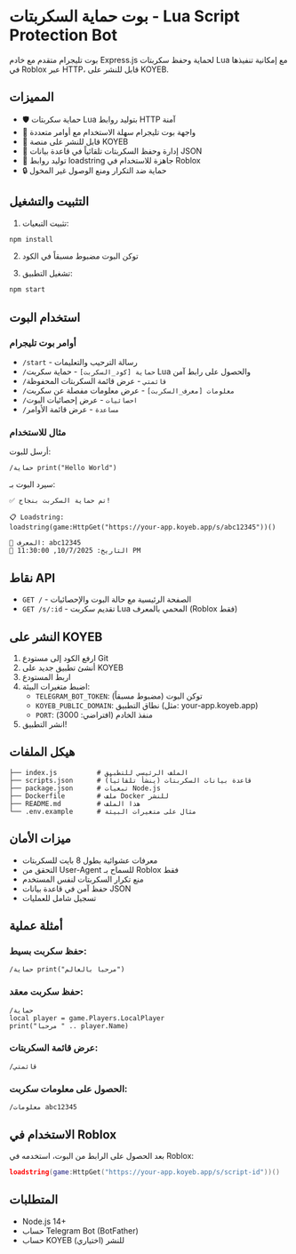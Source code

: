 # بوت حماية السكربتات - Lua Script Protection Bot

بوت تليجرام متقدم مع خادم Express.js لحماية وحفظ سكربتات Lua مع إمكانية تنفيذها في Roblox عبر HTTP، قابل للنشر على KOYEB.

## المميزات

- 🛡️ حماية سكربتات Lua بتوليد روابط HTTP آمنة
- 📱 واجهة بوت تليجرام سهلة الاستخدام مع أوامر متعددة
- 🚀 قابل للنشر على منصة KOYEB
- 📁 إدارة وحفظ السكربتات تلقائياً في قاعدة بيانات JSON
- 🔗 توليد روابط loadstring جاهزة للاستخدام في Roblox
- 🔒 حماية ضد التكرار ومنع الوصول غير المخول

## التثبيت والتشغيل

1. تثبيت التبعيات:
```bash
npm install
```

2. توكن البوت مضبوط مسبقاً في الكود

3. تشغيل التطبيق:
```bash
npm start
```

## استخدام البوت

### أوامر بوت تليجرام

- `/start` - رسالة الترحيب والتعليمات
- `/حماية [كود_السكربت]` - حماية سكربت Lua والحصول على رابط آمن
- `/قائمتي` - عرض قائمة السكربتات المحفوظة
- `/معلومات [معرف_السكربت]` - عرض معلومات مفصلة عن سكربت
- `/احصائيات` - عرض إحصائيات البوت
- `/مساعدة` - عرض قائمة الأوامر

### مثال للاستخدام

أرسل للبوت:
```
/حماية print("Hello World")
```

سيرد البوت بـ:
```
✅ تم حماية السكربت بنجاح!

📋 Loadstring:
loadstring(game:HttpGet("https://your-app.koyeb.app/s/abc12345"))()

🔗 المعرف: abc12345
📅 التاريخ: 10/7/2025, 11:30:00 PM
```

## نقاط API

- `GET /` - الصفحة الرئيسية مع حالة البوت والإحصائيات
- `GET /s/:id` - تقديم سكربت Lua المحمي بالمعرف (Roblox فقط)

## النشر على KOYEB

1. ارفع الكود إلى مستودع Git
2. أنشئ تطبيق جديد على KOYEB
3. اربط المستودع
4. اضبط متغيرات البيئة:
   - `TELEGRAM_BOT_TOKEN`: توكن البوت (مضبوط مسبقاً)
   - `KOYEB_PUBLIC_DOMAIN`: نطاق التطبيق (مثل: your-app.koyeb.app)
   - `PORT`: منفذ الخادم (افتراضي: 3000)
5. انشر التطبيق!

## هيكل الملفات

```
├── index.js          # الملف الرئيسي للتطبيق
├── scripts.json      # قاعدة بيانات السكربتات (ينشأ تلقائياً)
├── package.json      # تبعيات Node.js
├── Dockerfile        # ملف Docker للنشر
├── README.md         # هذا الملف
└── .env.example      # مثال على متغيرات البيئة
```

## ميزات الأمان

- معرفات عشوائية بطول 8 بايت للسكربتات
- التحقق من User-Agent للسماح بـ Roblox فقط
- منع تكرار السكربتات لنفس المستخدم
- حفظ آمن في قاعدة بيانات JSON
- تسجيل شامل للعمليات

## أمثلة عملية

### حفظ سكربت بسيط:
```
/حماية print("مرحبا بالعالم")
```

### حفظ سكربت معقد:
```
/حماية 
local player = game.Players.LocalPlayer
print("مرحبا " .. player.Name)
```

### عرض قائمة السكربتات:
```
/قائمتي
```

### الحصول على معلومات سكربت:
```
/معلومات abc12345
```

## الاستخدام في Roblox

بعد الحصول على الرابط من البوت، استخدمه في Roblox:

```lua
loadstring(game:HttpGet("https://your-app.koyeb.app/s/script-id"))()
```

## المتطلبات

- Node.js 14+
- حساب Telegram Bot (BotFather)
- حساب KOYEB للنشر (اختياري)